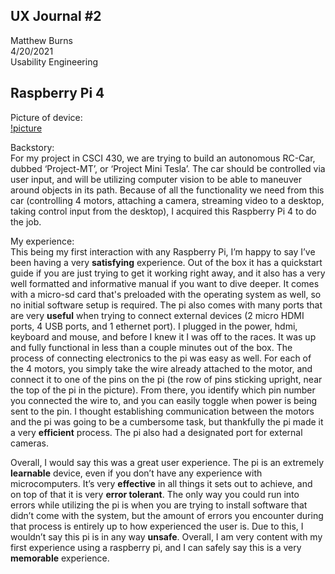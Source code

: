 ## UX Journal #2

Matthew Burns <br>
4/20/2021 <br>
Usability Engineering

## Raspberry Pi 4

Picture of device: <br>
[!picture](multimeter)

Backstory: <br>
  For my project in CSCI 430, we are trying to build an autonomous RC-Car, dubbed ‘Project-MT’, or ‘Project Mini Tesla’.  The car should be controlled via user input, and will be utilizing computer vision to be able to maneuver around objects in its path.  Because of all the functionality we need from this car (controlling 4 motors, attaching a camera, streaming video to a desktop, taking control input from the desktop), I acquired this Raspberry Pi 4 to do the job.

My experience:<br>
  This being my first interaction with any Raspberry Pi, I’m happy to say I’ve been having a very **satisfying** experience.  Out of the box it has a quickstart guide if you are just trying to get it working right away, and it also has a very well formatted and informative manual if you want to dive deeper.  It comes with a micro-sd card that's preloaded with the operating system as well, so no initial software setup is required.  The pi also comes with many ports that are very **useful** when trying to connect external devices (2 micro HDMI ports, 4 USB ports, and 1 ethernet port).  I plugged in the power, hdmi, keyboard and mouse, and before I knew it I was off to the races.  It was up and fully functional in less than a couple minutes out of the box.  The process of connecting electronics to the pi was easy as well.  For each of the 4 motors, you simply take the wire already attached to the motor, and connect it to one of the pins on the pi (the row of pins sticking upright, near the top of the pi in the picture).  From there, you identify which pin number you connected the wire to, and you can easily toggle when power is being sent to the pin.  I thought establishing communication between the motors and the pi was going to be a cumbersome task, but thankfully the pi made it a very **efficient** process.  The pi also had a designated port for external cameras.  

  Overall, I would say this was a great user experience.  The pi is an extremely **learnable** device, even if you don’t have any experience with microcomputers.  It’s very **effective** in all things it sets out to achieve, and on top of that it is very **error tolerant**.  The only way you could run into errors while utilizing the pi is when you are trying to install software that didn’t come with the system, but the amount of errors you encounter during that process is entirely up to how experienced the user is.  Due to this, I wouldn’t say this pi is in any way **unsafe**.  Overall, I am very content with my first experience using a raspberry pi, and I can safely say this is a very **memorable** experience.
